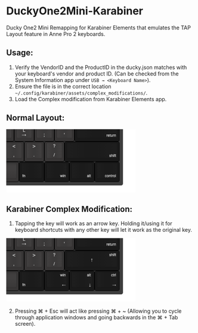 # DuckyOne2Mini-Karabiner

Ducky One2 Mini Remapping for Karabiner Elements that emulates the TAP Layout feature in Anne Pro 2 keyboards.

## Usage:

1. Verify the VendorID and the ProductID in the ducky.json matches with your keyboard's vendor and product ID. (Can be checked from the System Information app under `USB → <Keyboard Name>`).
2. Ensure the file is in the correct location `~/.config/karabiner/assets/complex_modifications/`.
3. Load the Complex modification from Karabiner Elements app.

## Normal Layout:

![](https://raw.githubusercontent.com/mmshivesh/DuckyOne2Mini-Karabiner/master/images/normal.png)

## Karabiner Complex Modification:

1. Tapping the key will work as an arrow key. Holding it/using it for keyboard shortcuts with any other key will let it work as the original key.

![](https://raw.githubusercontent.com/mmshivesh/DuckyOne2Mini-Karabiner/master/images/modified.png)

2. Pressing ⌘ + Esc will act like pressing ⌘ + ~ (Allowing you to cycle through application windows and going backwards in the ⌘ + Tab screen).